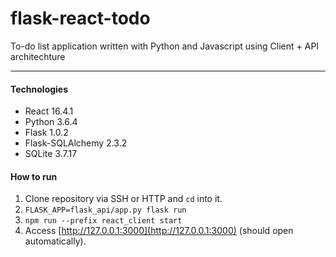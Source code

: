 # flask-react-todo

To-do list application written with Python and Javascript using Client + API architechture

---

#### Technologies
- React 16.4.1
- Python 3.6.4
- Flask 1.0.2
- Flask-SQLAlchemy 2.3.2
- SQLite 3.7.17

#### How to run
1. Clone repository via SSH or HTTP and `cd` into it.
2. `FLASK_APP=flask_api/app.py flask run`
3. `npm run --prefix react_client start`
4. Access [http://127.0.0.1:3000](http://127.0.0.1:3000) (should open automatically).